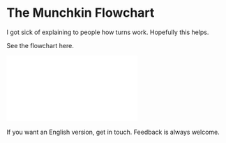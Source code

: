 # The Munchkin Flowchart
I got sick of explaining to people how turns work. Hopefully this helps. 

See the flowchart here.

![Flowchart](MunchkinFlowchart.pdf)

If you want an English version, get in touch.
Feedback is always welcome.

